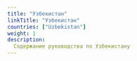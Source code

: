 ```yaml
---
title: "Узбекистан"
linkTitle: "Узбекистан"
countries: ["Uzbekistan"]
weight: 1
description: 
  Содержание руководства по Узбекистану
---
```

